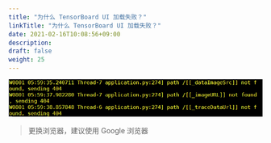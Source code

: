```yaml
---
title: "为什么 TensorBoard UI 加载失败？"
linkTitle: "为什么 TensorBoard UI 加载失败？"
date: 2021-02-16T10:08:56+09:00
description:
draft: false
weight: 25
---
```


![Alt text](../_images/tensorboard_404.png)

> 更换浏览器，建议使用 Google 浏览器

